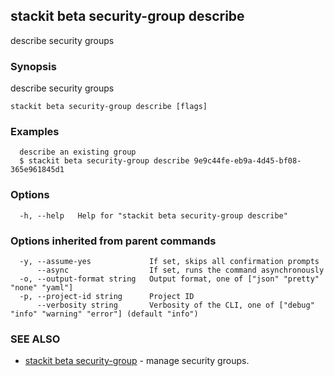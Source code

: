 ## stackit beta security-group describe

describe security groups

### Synopsis

describe security groups

```
stackit beta security-group describe [flags]
```

### Examples

```
  describe an existing group
  $ stackit beta security-group describe 9e9c44fe-eb9a-4d45-bf08-365e961845d1
```

### Options

```
  -h, --help   Help for "stackit beta security-group describe"
```

### Options inherited from parent commands

```
  -y, --assume-yes             If set, skips all confirmation prompts
      --async                  If set, runs the command asynchronously
  -o, --output-format string   Output format, one of ["json" "pretty" "none" "yaml"]
  -p, --project-id string      Project ID
      --verbosity string       Verbosity of the CLI, one of ["debug" "info" "warning" "error"] (default "info")
```

### SEE ALSO

* [stackit beta security-group](./stackit_beta_security-group.md)	 - manage security groups.


